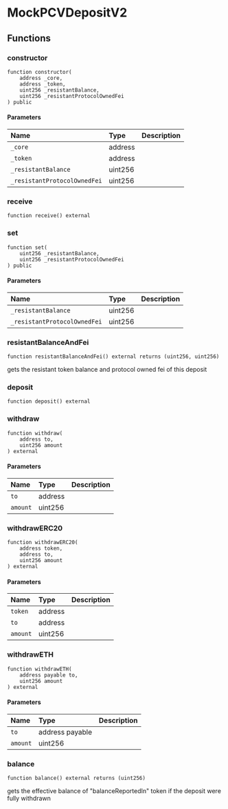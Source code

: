 # MockPCVDepositV2

## Functions

### constructor

```solidity
function constructor(
    address _core,
    address _token,
    uint256 _resistantBalance,
    uint256 _resistantProtocolOwnedFei
) public
```

#### Parameters

| Name | Type | Description |
| :--- | :--- | :---------- |
| `_core` | address |  |
| `_token` | address |  |
| `_resistantBalance` | uint256 |  |
| `_resistantProtocolOwnedFei` | uint256 |  |

### receive

```solidity
function receive() external
```

### set

```solidity
function set(
    uint256 _resistantBalance,
    uint256 _resistantProtocolOwnedFei
) public
```

#### Parameters

| Name | Type | Description |
| :--- | :--- | :---------- |
| `_resistantBalance` | uint256 |  |
| `_resistantProtocolOwnedFei` | uint256 |  |

### resistantBalanceAndFei

```solidity
function resistantBalanceAndFei() external returns (uint256, uint256)
```

gets the resistant token balance and protocol owned fei of this deposit

### deposit

```solidity
function deposit() external
```

### withdraw

```solidity
function withdraw(
    address to,
    uint256 amount
) external
```

#### Parameters

| Name | Type | Description |
| :--- | :--- | :---------- |
| `to` | address |  |
| `amount` | uint256 |  |

### withdrawERC20

```solidity
function withdrawERC20(
    address token,
    address to,
    uint256 amount
) external
```

#### Parameters

| Name | Type | Description |
| :--- | :--- | :---------- |
| `token` | address |  |
| `to` | address |  |
| `amount` | uint256 |  |

### withdrawETH

```solidity
function withdrawETH(
    address payable to,
    uint256 amount
) external
```

#### Parameters

| Name | Type | Description |
| :--- | :--- | :---------- |
| `to` | address payable |  |
| `amount` | uint256 |  |

### balance

```solidity
function balance() external returns (uint256)
```

gets the effective balance of "balanceReportedIn" token if the deposit were fully withdrawn

